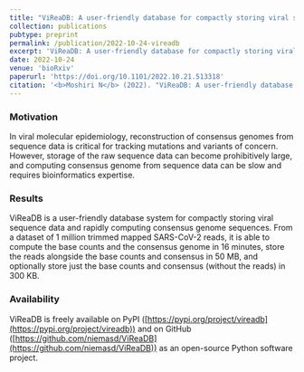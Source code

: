 ```yaml
---
title: "ViReaDB: A user-friendly database for compactly storing viral sequence data and rapidly computing consensus genome sequences"
collection: publications
pubtype: preprint
permalink: /publication/2022-10-24-vireadb
excerpt: 'ViReaDB: A user-friendly database for compactly storing viral sequence data and rapidly computing consensus genome sequences'
date: 2022-10-24
venue: 'bioRxiv'
paperurl: 'https://doi.org/10.1101/2022.10.21.513318'
citation: '<b>Moshiri N</b> (2022). "ViReaDB: A user-friendly database for compactly storing viral sequence data and rapidly computing consensus genome sequences." <i>bioRxiv</i>. <a href="https://doi.org/10.1101/2022.10.21.513318" target="_blank">doi:10.1101/2022.10.21.513318</a>'
---
```

### Motivation
In viral molecular epidemiology, reconstruction of consensus genomes from sequence data is critical for tracking mutations and variants of concern. However, storage of the raw sequence data can become prohibitively large, and computing consensus genome from sequence data can be slow and requires bioinformatics expertise.

### Results
ViReaDB is a user-friendly database system for compactly storing viral sequence data and rapidly computing consensus genome sequences. From a dataset of 1 million trimmed mapped SARS-CoV-2 reads, it is able to compute the base counts and the consensus genome in 16 minutes, store the reads alongside the base counts and consensus in 50 MB, and optionally store just the base counts and consensus (without the reads) in 300 KB.

### Availability
ViReaDB is freely available on PyPI ([https://pypi.org/project/vireadb](https://pypi.org/project/vireadb)) and on GitHub ([https://github.com/niemasd/ViReaDB](https://github.com/niemasd/ViReaDB)) as an open-source Python software project.
